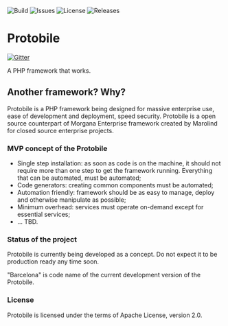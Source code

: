 ![Build](https://img.shields.io/travis/Protobile/Protobile/barcelona.svg?style=flat-square)
![Issues](https://img.shields.io/github/issues/protobile/protobile.svg?style=flat-square)
![License](https://img.shields.io/packagist/l/protobile/protobile.svg?style=flat-square)
![Releases](https://img.shields.io/github/release/protobile/protobile.svg?style=flat-square)

Protobile
=========

[![Gitter](https://badges.gitter.im/Join%20Chat.svg)](https://gitter.im/Protobile/Protobile?utm_source=badge&utm_medium=badge&utm_campaign=pr-badge&utm_content=badge)

A PHP framework that works. 

Another framework? Why?
-----------------------
Protobile is a PHP framework being designed for massive enterprise use, ease of development and deployment, speed security. Protobile is a open source counterpart of Morgana Enterprise framework created by Marolind for closed source enterprise projects. 

### MVP concept of the Protobile

- Single step installation: as soon as code is on the machine, it should not require more than one step to get the framework running. Everything that can be automated, must be automated;
- Code generators: creating common components must be automated;
- Automation friendly: framework should be as easy to manage, deploy and otherwise manipulate as possible;
- Minimum overhead: services must operate on-demand except for essential services;
- ... TBD.

### Status of the project
Protobile is currently being developed as a concept. Do not expect it to be production ready any time soon.

"Barcelona" is code name of the current development version of the Protobile.
 
### License

Protobile is licensed under the terms of Apache License, version 2.0.